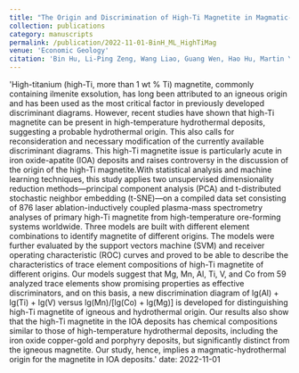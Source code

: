 ```yaml
---
title: "The Origin and Discrimination of High-Ti Magnetite in Magmatic-Hydrothermal Systems: Insight from Machine Learning Analysis"
collection: publications
category: manuscripts
permalink: /publication/2022-11-01-BinH_ML_HighTiMag
venue: 'Economic Geology'
citation: 'Bin Hu, Li-Ping Zeng, Wang Liao, Guang Wen, Hao Hu, Martin Yan Hei Li, Xin-Fu Zhao; The Origin and Discrimination of High-Ti Magnetite in Magmatic-Hydrothermal Systems: Insight from Machine Learning Analysis. Economic Geology 2022;; 117 (7): 1613–1627. doi: https://doi.org/10.5382/econgeo.4946'
---
```


'High-titanium (high-Ti, more than 1 wt \% Ti) magnetite, commonly containing ilmenite exsolution, has long been attributed to an igneous origin and has been used as the most critical factor in previously developed discriminant diagrams. However, recent studies have shown that high-Ti magnetite can be present in high-temperature hydrothermal deposits, suggesting a probable hydrothermal origin. This also calls for reconsideration and necessary modification of the currently available discriminant diagrams. This high-Ti magnetite issue is particularly acute in iron oxide-apatite (IOA) deposits and raises controversy in the discussion of the origin of the high-Ti magnetite.With statistical analysis and machine learning techniques, this study applies two unsupervised dimensionality reduction methods—principal component analysis (PCA) and t-distributed stochastic neighbor embedding (t-SNE)—on a compiled data set consisting of 876 laser ablation-inductively coupled plasma-mass spectrometry analyses of primary high-Ti magnetite from high-temperature ore-forming systems worldwide. Three models are built with different element combinations to identify magnetite of different origins. The models were further evaluated by the support vectors machine (SVM) and receiver operating characteristic (ROC) curves and proved to be able to describe the characteristics of trace element compositions of high-Ti magnetite of different origins. Our models suggest that Mg, Mn, Al, Ti, V, and Co from 59 analyzed trace elements show promising properties as effective discriminators, and on this basis, a new discrimination diagram of lg(Al) + lg(Ti) + lg(V) versus lg(Mn)/[lg(Co) + lg(Mg)] is developed for distinguishing high-Ti magnetite of igneous and hydrothermal origin. Our results also show that the high-Ti magnetite in the IOA deposits has chemical compositions similar to those of high-temperature hydrothermal deposits, including the iron oxide copper-gold and porphyry deposits, but significantly distinct from the igneous magnetite. Our study, hence, implies a magmatic-hydrothermal origin for the magnetite in IOA deposits.'
date: 2022-11-01
